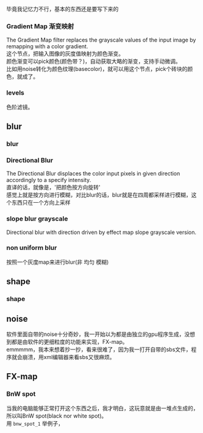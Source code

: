 毕竟我记忆力不行，基本的东西还是要写下来的  

### Gradient Map 渐变映射
The Gradient Map filter replaces the grayscale values of the input image by remapping with a color gradient.   
这个节点，把输入图像的灰度值映射为颜色渐变。  
颜色渐变可以pick颜色(颜色带？)，自动获取大略的渐变，支持手动微调。  
比如用noise转化为颜色纹理(basecolor)，就可以用这个节点，pick个砖块的颜色，就成了。  
### levels
色阶滤镜。  

## blur
### blur
### Directional Blur
The Directional Blur displaces the color input pixels in given direction accordingly to a specify intensity.   
直译的话，就像是，'把颜色按方向旋转'  
感觉上就是按方向进行模糊，对比blur的话，blur就是在四周都采样进行模糊，这个东西只在一个方向上采样  
### slope blur grayscale
Directional blur with direction driven by effect map slope grayscale version.  

### non uniform blur
按照一个灰度map来进行blur(非 均匀 模糊)  
## shape
### shape
## noise
软件里面自带的noise十分奇妙，我一开始以为都是由独立的gpu程序生成，没想到都是由软件的更细粒度的功能来实现，FX-map。  
emmmmm，我本来想着抄一抄，看来很难了，因为我一打开自带的sbs文件，程序就会崩溃，用xml编辑器来看sbs又很麻烦。  

## FX-map
### BnW spot
当我的电脑能够正常打开这个东西之后，我才明白，这玩意就是由一堆点生成的，所以叫BnW spot(black nor white spot)。  
用 `bnw_spot_1` 举例子，  

